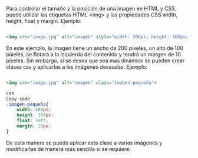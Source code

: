
Para controlar el tamaño y la posición de una imagen en HTML y CSS, puede utilizar las etiquetas HTML &lt;img&gt; y las propiedades CSS width, height, float y margin.
Ejemplo:
```html

<img src="image.jpg" alt="imagen" style="width: 200px; height: 100px; float: left; margin: 10px;">
```
En este ejemplo, la imagen tiene un ancho de 200 píxeles, un alto de 100 píxeles, se flotará a la izquierda del contenido y tendrá un margen de 10 píxeles.
Sin embargo, si se desea que sea mas dinámico se pueden crear clases css y aplicarlas a las imágenes deseadas.
Ejemplo:
```html

<img src="image.jpg" alt="imagen" class="imagen-pequeña">
```
```css
css
Copy code
.imagen-pequeña{
    width: 200px; 
    height: 100px; 
    float: left; 
    margin: 10px;
}
```
De esta manera se puede aplicar esta clase a varias imágenes y modificarlas de manera más sencilla si se requiere.